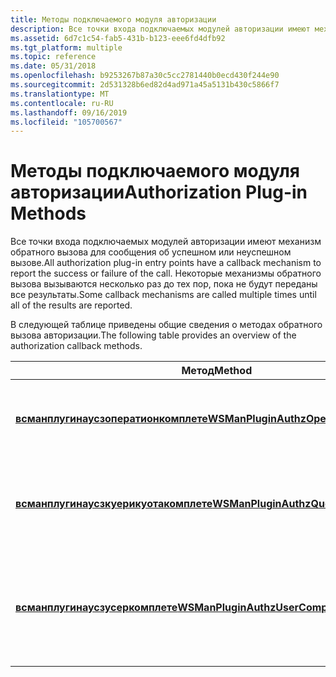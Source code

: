 ```yaml
---
title: Методы подключаемого модуля авторизации
description: Все точки входа подключаемых модулей авторизации имеют механизм обратного вызова для сообщения об успешном или неуспешном вызове. Некоторые механизмы обратного вызова вызываются несколько раз до тех пор, пока не будут переданы все результаты.
ms.assetid: 6d7c1c54-fab5-431b-b123-eee6fd4dfb92
ms.tgt_platform: multiple
ms.topic: reference
ms.date: 05/31/2018
ms.openlocfilehash: b9253267b87a30c5cc2781440b0ecd430f244e90
ms.sourcegitcommit: 2d531328b6ed82d4ad971a45a5131b430c5866f7
ms.translationtype: MT
ms.contentlocale: ru-RU
ms.lasthandoff: 09/16/2019
ms.locfileid: "105700567"
---
```

# <a name="authorization-plug-in-methods"></a><span data-ttu-id="08005-104">Методы подключаемого модуля авторизации</span><span class="sxs-lookup"><span data-stu-id="08005-104">Authorization Plug-in Methods</span></span>

<span data-ttu-id="08005-105">Все точки входа подключаемых модулей авторизации имеют механизм обратного вызова для сообщения об успешном или неуспешном вызове.</span><span class="sxs-lookup"><span data-stu-id="08005-105">All authorization plug-in entry points have a callback mechanism to report the success or failure of the call.</span></span> <span data-ttu-id="08005-106">Некоторые механизмы обратного вызова вызываются несколько раз до тех пор, пока не будут переданы все результаты.</span><span class="sxs-lookup"><span data-stu-id="08005-106">Some callback mechanisms are called multiple times until all of the results are reported.</span></span>

<span data-ttu-id="08005-107">В следующей таблице приведены общие сведения о методах обратного вызова авторизации.</span><span class="sxs-lookup"><span data-stu-id="08005-107">The following table provides an overview of the authorization callback methods.</span></span>



| <span data-ttu-id="08005-108">Метод</span><span class="sxs-lookup"><span data-stu-id="08005-108">Method</span></span>                                                                           | <span data-ttu-id="08005-109">Описание</span><span class="sxs-lookup"><span data-stu-id="08005-109">Description</span></span>                                                          |
|----------------------------------------------------------------------------------|----------------------------------------------------------------------|
| [<span data-ttu-id="08005-110">**всманплугинаусзоператионкомплете**</span><span class="sxs-lookup"><span data-stu-id="08005-110">**WSManPluginAuthzOperationComplete**</span></span>](/windows/desktop/api/Wsman/nf-wsman-wsmanpluginauthzoperationcomplete)   | <span data-ttu-id="08005-111">Сообщает об успешной или неудачной операции пользователя.</span><span class="sxs-lookup"><span data-stu-id="08005-111">Reports either a successful or failed user operation.</span></span>                |
| [<span data-ttu-id="08005-112">**всманплугинаусзкуерикуотакомплете**</span><span class="sxs-lookup"><span data-stu-id="08005-112">**WSManPluginAuthzQueryQuotaComplete**</span></span>](/windows/desktop/api/Wsman/nf-wsman-wsmanpluginauthzqueryquotacomplete) | <span data-ttu-id="08005-113">Сообщает сведения о квоте, относящиеся к указанному пользователю.</span><span class="sxs-lookup"><span data-stu-id="08005-113">Reports quota details that are relevant for the specified user.</span></span>      |
| [<span data-ttu-id="08005-114">**всманплугинаусзусеркомплете**</span><span class="sxs-lookup"><span data-stu-id="08005-114">**WSManPluginAuthzUserComplete**</span></span>](/windows/desktop/api/Wsman/nf-wsman-wsmanpluginauthzusercomplete)             | <span data-ttu-id="08005-115">Сообщает об успешной или неудачной авторизации подключения пользователя.</span><span class="sxs-lookup"><span data-stu-id="08005-115">Reports either a successful or failed user connection authorization.</span></span> |



 

 

 




